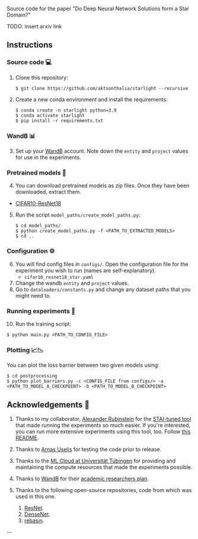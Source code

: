 Source code for the paper "Do Deep Neural Network Solutions form a Star Domain?"

TODO: insert arxiv link

## Instructions

### Source code :computer:

1. Clone this repository:

    ```
    $ git clone https://github.com/aktsonthalia/starlight --recursive
    ```

2. Create a new conda environment and install the requirements:

    ```
    $ conda create -n starlight python=3.9
    $ conda activate starlight
    $ pip install -r requirements.txt
    ```

### WandB :bar_chart:

3. Set up your [WandB](https://wandb.ai) account. Note down the `entity` and `project` values for use in the experiments. 


### Pretrained models :brain:

4. You can download pretrained models as zip files. Once they have been downloaded, extract them.

- [CIFAR10-ResNet18](https://drive.google.com/file/d/1g-TxEGbORtHmxVEefoJtk2yxSf_mHL28/view?usp=drive_link)

5. Run the script `model_paths/create_model_paths.py`:
   ```
   $ cd model_paths/
   $ python create_model_paths.py -f <PATH_TO_EXTRACTED_MODELS>
   $ cd ..
   ```

### Configuration :gear:

6. You will find config files in `configs/`. Open the configuration file for the experiment you wish to run (names are self-explanatory).
   - `cifar10_resnet18_star.yaml`
7. Change the wandb `entity` and `project` values.
8.  Go to `dataloaders/constants.py` and change any dataset paths that you might need to.

### Running experiments :test_tube:

10.  Run the training script:
   
   ```
   $ python main.py <PATH_TO_CONFIG_FILE>
   ```

### Plotting :chart_with_upwards_trend::chart_with_downwards_trend:

You can plot the loss barrier between two given models using:

```
$ cd postprocessing
$ python plot_barriers.py -c <CONFIG_FILE from configs/> -a <PATH_TO_MODEL_A_CHECKPOINT> -b <PATH_TO_MODEL_B_CHECKPOINT>
```

## Acknowledgements :clap:

1. Thanks to my collaborator, [Alexander Rubinstein](https://github.com/alexanderRubinstein/) for the [STAI-tuned tool](https://github.com/AlexanderRubinstein/STAI-tuned) that made running the experiments so much easier. If you're interested, you can run more extensive experiments using this tool, too. Follow [this README](README_stuned.md).
   
2. Thanks to [Arnas Uselis](https://github.com/oshapio/) for testing the code prior to release.

3. Thanks to the [ML Cloud at Universität Tübingen](https://portal.mlcloud.uni-tuebingen.de/) for providing and maintaining the compute resources that made the experiments possible.

4. Thanks to [WandB](https://wandb.ai) for their [academic researchers plan](https://wandb.ai/site/research).

5. Thanks to the following open-source repositories, code from which was used in this one.
   1. [ResNet](https://github.com/kuangliu/pytorch-cifar/blob/master/models/resnet.py).
   2. [DenseNet](https://github.com/andreasveit/densenet-pytorch/blob/master/densenet.py).
   3. [rebasin](https://pypi.org/project/rebasin/).

--
